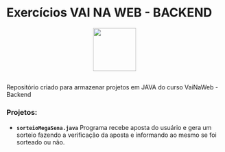 # Exercícios VAI NA WEB - BACKEND

<div align="center" height="100">
  <img src="https://user-images.githubusercontent.com/113947566/268516882-d58a8d39-9af4-401c-980f-f5c7bcd507bf.png" height="100">
</div>

## 

Repositório criado para armazenar projetos em JAVA do curso VaiNaWeb - Backend

### Projetos:
* <b>`sorteioMegaSena.java`</b> Programa recebe aposta do usuário e gera um sorteio fazendo a verificação da aposta e informando ao mesmo se foi sorteado ou não.
